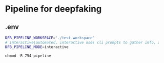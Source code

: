 # Pipeline for deepfaking

## .env

```bash
DFB_PIPELINE_WORKSPACE="./test-workspace"
# interactive|automated, interactive uses cli prompts to gather info, automated reads from env|.env
DFB_PIPELINE_MODE=interactive
```

```
chmod -R 754 pipeline
```